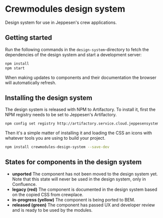 # Crewmodules design system

Design system for use in Jeppesen's crew applications.

## Getting started

Run the following commands in the `design-system`-directory to fetch the dependencies of the design system and start a development server:

```bash
npm install
npm start
```

When making updates to components and their documentation the browser will automatically refresh. 

## Installing the design system

The design system is released with NPM to Artifactory.
To install it, first the NPM registry needs to be set to Jeppesen's Artifactory.

```bash
npm config set registry http://artifactory.service.cloud.jeppesensystems.com/artifactory/api/npm/npm-all/
```

Then it's a simple matter of installing it and loading the CSS an icons with whatever tools you are using to build your project.

```bash
npm install crewmodules-design-system --save-dev
```

## States for components in the design system

* __unported__
  The component has not been moved to the design system yet.
  Note that this state will never be used in the design system, only in Confluence.
* __legacy (red)__
  The component is documented in the design system based on the copied CSS from crewplace.
* __in-progress (yellow)__
  The component is being ported to BEM.
* __released (green)__
  The component has passed UX and developer review and is ready to be used by the modules.
